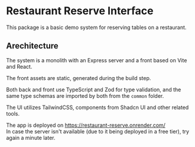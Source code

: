 # Restaurant Reserve Interface
This package is a basic demo system for reserving tables on a restaurant.

## Arechitecture
The system is a monolith with an Express server and a front based on Vite and React.

The front assets are static, generated during the build step.

Both back and front use TypeScript and Zod for type validation, and the same type schemas are imported by both from the `common` folder.

The UI utilizes TailwindCSS, components from Shadcn UI and other related tools.

The app is deployed on https://restaurant-reserve.onrender.com/  
In case the server isn't available (due to it being deployed in a free tier), try again a minute later.